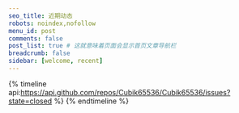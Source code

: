 ```yaml
---
seo_title: 近期动态
robots: noindex,nofollow
menu_id: post
comments: false
post_list: true # 这就意味着页面会显示首页文章导航栏
breadcrumb: false
sidebar: [welcome, recent]
---
```


{% timeline api:https://api.github.com/repos/Cubik65536/Cubik65536/issues?state=closed %}
{% endtimeline %}
